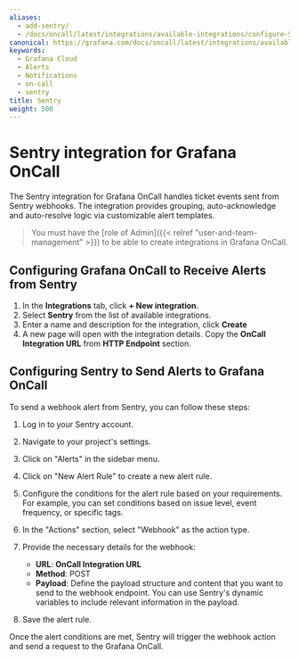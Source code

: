 ```yaml
---
aliases:
  - add-sentry/
  - /docs/oncall/latest/integrations/available-integrations/configure-Sentry/
canonical: https://grafana.com/docs/oncall/latest/integrations/available-integrations/configure-sentry/
keywords:
  - Grafana Cloud
  - Alerts
  - Notifications
  - on-call
  - sentry
title: Sentry
weight: 500
---
```


# Sentry integration for Grafana OnCall

The Sentry integration for Grafana OnCall handles ticket events sent from Sentry webhooks.
The integration provides grouping, auto-acknowledge and auto-resolve logic via customizable alert templates.

> You must have the [role of Admin]({{< relref "user-and-team-management" >}}) to be able to create integrations in Grafana OnCall.

## Configuring Grafana OnCall to Receive Alerts from Sentry

1. In the **Integrations** tab, click **+ New integration**.
2. Select **Sentry** from the list of available integrations.
3. Enter a name and description for the integration, click **Create**
4. A new page will open with the integration details. Copy the **OnCall Integration URL** from **HTTP Endpoint** section.

## Configuring Sentry to Send Alerts to Grafana OnCall

To send a webhook alert from Sentry, you can follow these steps:

1. Log in to your Sentry account.

2. Navigate to your project's settings.

3. Click on "Alerts" in the sidebar menu.

4. Click on "New Alert Rule" to create a new alert rule.

5. Configure the conditions for the alert rule based on your requirements. For example, you can set conditions based on issue
level, event frequency, or specific tags.

6. In the "Actions" section, select "Webhook" as the action type.

7. Provide the necessary details for the webhook:

   - **URL**: **OnCall Integration URL**
   - **Method**: POST
   - **Payload**: Define the payload structure and content that you want to send to the webhook endpoint. You can use Sentry's
   dynamic variables to include relevant information in the payload.

8. Save the alert rule.

Once the alert conditions are met, Sentry will trigger the webhook action and send a request to the Grafana OnCall.
